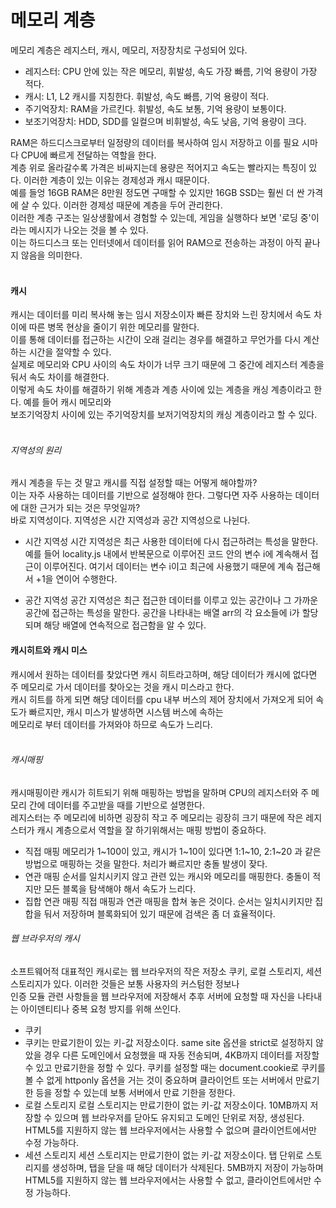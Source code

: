 # 메모리 계층
메모리 계층은 레지스터, 캐시, 메모리, 저장장치로 구성되어 있다.<br/>
- 레지스터: CPU 안에 있는 작은 메모리, 휘발성, 속도 가장 빠름, 기억 용량이 가장 적다.
- 캐시: L1, L2 캐시를 지칭한다. 휘발성, 속도 빠름, 기억 용량이 적다.
- 주기억장치: RAM을 가르킨다. 휘발성, 속도 보통, 기억 용량이 보통이다.
- 보조기억장치: HDD, SDD를 일컬으며 비휘발성, 속도 낮음, 기억 용량이 크다.

RAM은 하드디스크로부터 일정량의 데이터를 복사하여 임시 저장하고 이를 필요 시마다 CPU에 빠르게 전달하는 역할을 한다.<br/>
계층 위로 올라갈수록 가격은 비싸지는데 용량은 적어지고 속도는 빨라지는 특징이 있다. 이러한 계층이 있는 이유는 경제성과 캐시 때문이다.<br/>
예를 들엉 16GB RAM은 8만원 정도면 구매할 수 있지만 16GB SSD는 훨씬 더 싼 가격에 살 수 있다. 이러한 경제성 때문에 계층을 두어 관리한다.<br/>
이러한 계층 구조는 일상생활에서 경험할 수 있는데, 게임을 실행하다 보면 '로딩 중'이라는 메시지가 나오는 것을 볼 수 있다.<br/>
이는 하드디스크 또는 인터넷에서 데이터를 읽어 RAM으로 전송하는 과정이 아직 끝나지 않음을 의미한다.<br/>
<br/>
#### 캐시
캐시는 데이터를 미리 복사해 놓는 임시 저장소이자 빠른 장치와 느린 장치에서 속도 차이에 따른 병목 현상을 줄이기 위한 메모리를 말한다.<br/>
이를 통해 데이터를 접근하는 시간이 오래 걸리는 경우를 해결하고 무언가를 다시 계산하는 시간을 절약할 수 있다.<br/>
실제로 메모리와 CPU 사이의 속도 차이가 너무 크기 때문에 그 중간에 레지스터 계층을 둬서 속도 차이를 해결한다.<br/>
이렇게 속도 차이를 해결하기 위해 계층과 계층 사이에 있는 계층을 캐싱 계층이라고 한다. 예를 들어 캐시 메모리와<br/>
보조기억장치 사이에 있는 주기억장치를 보저기억장치의 캐싱 계층이라고 할 수 있다.<br/>
<br/>
###### 지역성의 원리
캐시 계층을 두는 것 말고 캐시를 직접 설정할 때는 어떻게 해야할까?<br/>
이는 자주 사용하는 데이터를 기반으로 설정해야 한다. 그렇다면 자주 사용하는 데이터에 대한 근거가 되는 것은 무엇일까?<br/>
바로 지역성이다. 지역성은 시간 지역성과 공간 지역성으로 나뉜다.<br/>
- 시간 지역성
시간 지역성은 최근 사용한 데이터에 다시 접근하려는 특성을 말한다. 예를 들어 locality.js 내에서 반복문으로 이루어진 코드 안의 변수
i에 계속해서 접근이 이루어진다. 여기서 데이터는 변수 i이고 최근에 사용했기 때문에 계속 접근해서 +1을 연이어 수행한다.

- 공간 지역성
공간 지역성은 최근 접근한 데이터를 이루고 있는 공간이나 그 가까운 공간에 접근하는 특성을 말한다.
공간을 나타내는 배열 arr의 각 요소들에 i가 할당되며 해당 배열에 연속적으로 접근함을 알 수 있다.

#### 캐시히트와 캐시 미스
캐시에서 원하는 데이터를 찾았다면 캐시 히트라고하며, 해당 데이터가 캐시에 없다면 주 메모리로 가서 데이터를 찾아오는 것을 캐시 미스라고 한다.<br/>
캐시 히트를 하게 되면 해당 데이터를 cpu 내부 버스의 제어 장치에서 가져오게 되어 속도가 빠르지만, 캐시 미스가 발생하면 시스템 버스에 속하는<br/>
메모리로 부터 데이터를 가져와야 하므로 속도가 느리다.<br/>
<br/>

###### 캐시매핑
캐시매핑이란 캐시가 히트되기 위해 매핑하는 방법을 말하며 CPU의 레지스터와 주 메모리 간에 데이터를 주고받을 때를 기반으로 설명한다.<br/>
레지스터는 주 메모리에 비하면 굉장히 작고 주 메모리는 굉장히 크기 때문에 작은 레지스터가 캐시 계층으로서 역할을 잘 하기위해서는 매핑 방법이 중요하다.<br/>
- 직접 매핑
메모리가 1~100이 있고, 캐시가 1~10이 있다면 1:1~10, 2:1~20 과 같은 방법으로 매핑하는 것을 말한다. 처리가 빠르지만 충돌 발생이 잦다.
- 연관 매핑
순서를 일치시키지 않고 관련 있는 캐시와 메모리를 매핑한다. 충돌이 적지만 모든 블록을 탐색해야 해서 속도가 느리다.
- 집합 연관 매핑
직접 매핑과 연관 매핑을 합쳐 놓은 것이다. 순서는 일치시키지만 집합을 둬서 저장하며 블록화되어 있기 때문에 검색은 좀 더 효율적이다.

###### 웹 브라우저의 캐시
소프트웨어적 대표적인 캐시로는 웹 브라우저의 작은 저장소 쿠키, 로컬 스토리지, 세션 스토리지가 있다. 이러한 것들은 보통 사용자의 커스텀한 정보나<br/>
인증 모듈 관련 사항들을 웹 브라우저에 저장해서 추후 서버에 요청할 때 자신을 나타내는 아이덴티티나 중복 요청 방지를 위해 쓰인다.
- 쿠키
- 쿠키는 만료기한이 있는 키-값 저장소이다. same site 옵션을 strict로 설정하지 않았을 경우 다른 도메인에서 요청했을 때 자동 전송되며,
4KB까지 데이터를 저장할 수 있고 만료기한을 정할 수 있다. 쿠키를 설정할 때는 document.cookie로 쿠키를 볼 수 없게 httponly 옵션을 거는 것이 중요하며
클라이언트 또는 서버에서 만료기한 등을 정할 수 있는데 보통 서버에서 만료 기한을 정한다.
- 로컬 스토리지
로컬 스토리지는 만료기한이 없는 키-값 저장소이다. 10MB까지 저장할 수 있으며 웹 브라우저를 닫아도 유지되고 도메인 단위로 저장, 생성된다.
HTML5를 지원하지 않는 웹 브라우저에서는 사용할 수 없으며 클라이언트에서만 수정 가능하다.
- 세션 스토리지
세션 스토리지는 만료기한이 없는 키-값 저장소이다. 탭 단위로 스토리지를 생성하며, 탭을 닫을 때 해당 데이터가 삭제된다.
5MB까지 저장이 가능하며 HTML5를 지원하지 않는 웹 브라우저에서는 사용할 수 없고, 클라이언트에서만 수정 가능하다.

